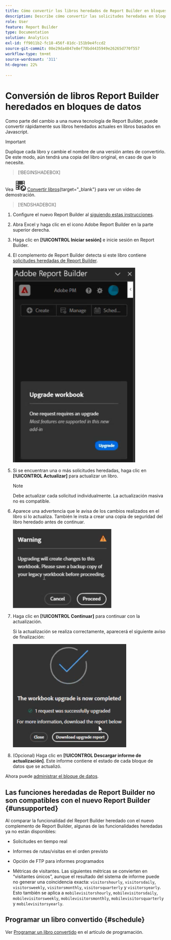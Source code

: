 ```yaml
---
title: Cómo convertir los libros heredados de Report Builder en bloques de datos
description: Describe cómo convertir las solicitudes heredadas en bloques de datos
role: User
feature: Report Builder
type: Documentation
solution: Analytics
exl-id: ff9011b2-fc18-456f-81dc-151b9e4fccd2
source-git-commit: 08e29da4847e8ef70bd4435949e26265d770f557
workflow-type: tm+mt
source-wordcount: '311'
ht-degree: 22%

---
```


# Conversión de libros Report Builder heredados en bloques de datos

Como parte del cambio a una nueva tecnología de Report Builder, puede convertir rápidamente sus libros heredados actuales en libros basados en Javascript.

>[!IMPORTANT]
>
>Duplique cada libro y cambie el nombre de una versión antes de convertirlo. De este modo, aún tendrá una copia del libro original, en caso de que lo necesite.


>[!BEGINSHADEBOX]

Vea ![VideoCheckedOut](/help/assets/icons/VideoCheckedOut.svg) [Convertir libros](https://video.tv.adobe.com/v/3434957?quality=12&learn=on){target="_blank"} para ver un vídeo de demostración.

>[!ENDSHADEBOX]



1. Configure el nuevo Report Builder al [siguiendo estas instrucciones](/help/analyze/report-builder/report-builder-setup.md).

1. Abra Excel y haga clic en el icono Adobe Report Builder en la parte superior derecha.

1. Haga clic en **[!UICONTROL Iniciar sesión]** e inicie sesión en Report Builder.

1. El complemento de Report Builder detecta si este libro contiene [solicitudes heredadas de Report Builder](/help/analyze/legacy-report-builder/home.md).

   ![solicitud de actualización del libro](assets/upgrade_workbook.png)

1. Si se encuentran una o más solicitudes heredadas, haga clic en **[!UICONTROL Actualizar]** para actualizar un libro.

   >[!NOTE]
   >
   >Debe actualizar cada solicitud individualmente. La actualización masiva no es compatible.


1. Aparece una advertencia que le avisa de los cambios realizados en el libro si lo actualiza. También le insta a crear una copia de seguridad del libro heredado antes de continuar.

   ![advertencia de actualización](assets/upgrade_warning.png)

1. Haga clic en **[!UICONTROL Continuar]** para continuar con la actualización.

   Si la actualización se realiza correctamente, aparecerá el siguiente aviso de finalización:

   ![actualización completa](assets/upgrade_complete.png)

1. (Opcional) Haga clic en **[!UICONTROL Descargar informe de actualización]**. Este informe contiene el estado de cada bloque de datos que se actualizó.

Ahora puede [administrar el bloque de datos](/help/analyze/report-builder/manage-reportbuilder.md).


## Las funciones heredadas de Report Builder no son compatibles con el nuevo Report Builder {#unsupported}

Al comparar la funcionalidad del Report Builder heredado con el nuevo complemento de Report Builder, algunas de las funcionalidades heredadas ya no están disponibles:

- Solicitudes en tiempo real

- Informes de rutas/visitas en el orden previsto

- Opción de FTP para informes programados

- Métricas de visitantes. Las siguientes métricas se convierten en “visitantes únicos”, aunque el resultado del sistema de informe puede no generar una coincidencia exacta: `visitorshourly`, `visitorsdaily`, `visitorsweekly`, `visitorsmonthly`, `visitorsquarterly` y `visitorsyearly`. Esto también se aplica a `mobilevisitorshourly`, `mobilevisitorsdaily`, `mobilevisitorsweekly`, `mobilevisitorsmonthly`, `mobilevisitorsquarterly` y `mobilevisitorsyearly`.

## Programar un libro convertido {#schedule}

Ver [Programar un libro convertido](/help/analyze/report-builder/schedule-reportbuilder.md) en el artículo de programación.